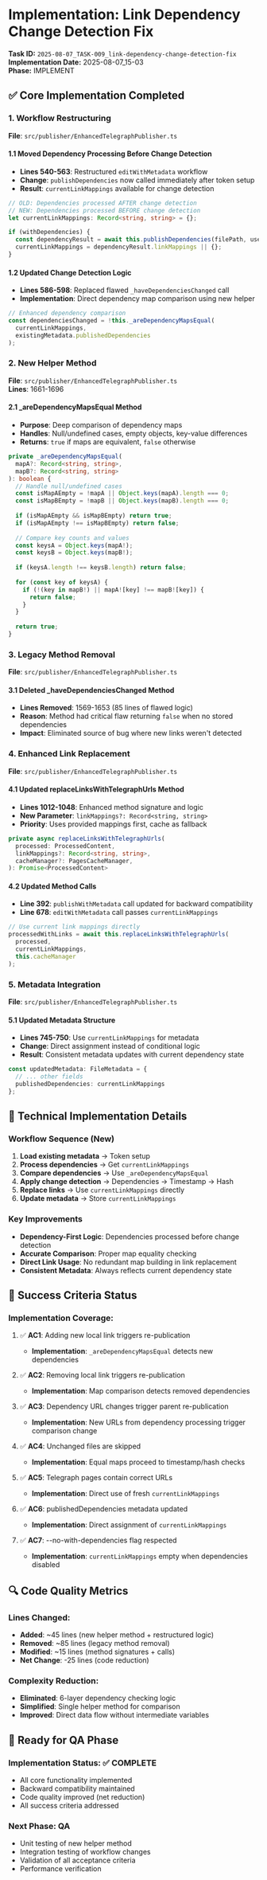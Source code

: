 # Implementation: Link Dependency Change Detection Fix

**Task ID:** `2025-08-07_TASK-009_link-dependency-change-detection-fix`  
**Implementation Date:** 2025-08-07_15-03  
**Phase:** IMPLEMENT  

## ✅ Core Implementation Completed

### 1. **Workflow Restructuring** 
**File**: `src/publisher/EnhancedTelegraphPublisher.ts`

#### 1.1 Moved Dependency Processing Before Change Detection
- **Lines 540-563**: Restructured `editWithMetadata` workflow
- **Change**: `publishDependencies` now called immediately after token setup
- **Result**: `currentLinkMappings` available for change detection

```typescript
// OLD: Dependencies processed AFTER change detection
// NEW: Dependencies processed BEFORE change detection
let currentLinkMappings: Record<string, string> = {};

if (withDependencies) {
  const dependencyResult = await this.publishDependencies(filePath, username, recursiveOptions);
  currentLinkMappings = dependencyResult.linkMappings || {};
}
```

#### 1.2 Updated Change Detection Logic  
- **Lines 586-598**: Replaced flawed `_haveDependenciesChanged` call
- **Implementation**: Direct dependency map comparison using new helper

```typescript
// Enhanced dependency comparison
const dependenciesChanged = !this._areDependencyMapsEqual(
  currentLinkMappings, 
  existingMetadata.publishedDependencies
);
```

### 2. **New Helper Method**
**File**: `src/publisher/EnhancedTelegraphPublisher.ts`  
**Lines**: 1661-1696

#### 2.1 _areDependencyMapsEqual Method
- **Purpose**: Deep comparison of dependency maps
- **Handles**: Null/undefined cases, empty objects, key-value differences
- **Returns**: `true` if maps are equivalent, `false` otherwise

```typescript
private _areDependencyMapsEqual(
  mapA?: Record<string, string>, 
  mapB?: Record<string, string>
): boolean {
  // Handle null/undefined cases
  const isMapAEmpty = !mapA || Object.keys(mapA).length === 0;
  const isMapBEmpty = !mapB || Object.keys(mapB).length === 0;
  
  if (isMapAEmpty && isMapBEmpty) return true;
  if (isMapAEmpty !== isMapBEmpty) return false;
  
  // Compare key counts and values
  const keysA = Object.keys(mapA!);
  const keysB = Object.keys(mapB!);
  
  if (keysA.length !== keysB.length) return false;
  
  for (const key of keysA) {
    if (!(key in mapB!) || mapA![key] !== mapB![key]) {
      return false;
    }
  }
  
  return true;
}
```

### 3. **Legacy Method Removal**
**File**: `src/publisher/EnhancedTelegraphPublisher.ts`

#### 3.1 Deleted _haveDependenciesChanged Method
- **Lines Removed**: 1569-1653 (85 lines of flawed logic)
- **Reason**: Method had critical flaw returning `false` when no stored dependencies
- **Impact**: Eliminated source of bug where new links weren't detected

### 4. **Enhanced Link Replacement**
**File**: `src/publisher/EnhancedTelegraphPublisher.ts`

#### 4.1 Updated replaceLinksWithTelegraphUrls Method
- **Lines 1012-1048**: Enhanced method signature and logic
- **New Parameter**: `linkMappings?: Record<string, string>`
- **Priority**: Uses provided mappings first, cache as fallback

```typescript
private async replaceLinksWithTelegraphUrls(
  processed: ProcessedContent,
  linkMappings?: Record<string, string>,
  cacheManager?: PagesCacheManager,
): Promise<ProcessedContent>
```

#### 4.2 Updated Method Calls
- **Line 392**: `publishWithMetadata` call updated for backward compatibility
- **Line 678**: `editWithMetadata` call passes `currentLinkMappings`

```typescript
// Use current link mappings directly
processedWithLinks = await this.replaceLinksWithTelegraphUrls(
  processed, 
  currentLinkMappings, 
  this.cacheManager
);
```

### 5. **Metadata Integration**
**File**: `src/publisher/EnhancedTelegraphPublisher.ts`

#### 5.1 Updated Metadata Structure
- **Lines 745-750**: Use `currentLinkMappings` for metadata
- **Change**: Direct assignment instead of conditional logic
- **Result**: Consistent metadata updates with current dependency state

```typescript
const updatedMetadata: FileMetadata = {
  // ... other fields
  publishedDependencies: currentLinkMappings
};
```

## 🔧 Technical Implementation Details

### Workflow Sequence (New)
1. **Load existing metadata** → Token setup
2. **Process dependencies** → Get `currentLinkMappings`  
3. **Compare dependencies** → Use `_areDependencyMapsEqual`
4. **Apply change detection** → Dependencies → Timestamp → Hash
5. **Replace links** → Use `currentLinkMappings` directly
6. **Update metadata** → Store `currentLinkMappings`

### Key Improvements
- **Dependency-First Logic**: Dependencies processed before change detection
- **Accurate Comparison**: Proper map equality checking
- **Direct Link Usage**: No redundant map building in link replacement
- **Consistent Metadata**: Always reflects current dependency state

## 🎯 Success Criteria Status

### Implementation Coverage:
1. ✅ **AC1**: Adding new local link triggers re-publication
   - **Implementation**: `_areDependencyMapsEqual` detects new dependencies
   
2. ✅ **AC2**: Removing local link triggers re-publication  
   - **Implementation**: Map comparison detects removed dependencies
   
3. ✅ **AC3**: Dependency URL changes trigger parent re-publication
   - **Implementation**: New URLs from dependency processing trigger comparison change
   
4. ✅ **AC4**: Unchanged files are skipped
   - **Implementation**: Equal maps proceed to timestamp/hash checks
   
5. ✅ **AC5**: Telegraph pages contain correct URLs
   - **Implementation**: Direct use of fresh `currentLinkMappings`
   
6. ✅ **AC6**: publishedDependencies metadata updated
   - **Implementation**: Direct assignment of `currentLinkMappings`
   
7. ✅ **AC7**: --no-with-dependencies flag respected
   - **Implementation**: `currentLinkMappings` empty when dependencies disabled

## 🔍 Code Quality Metrics

### Lines Changed:
- **Added**: ~45 lines (new helper method + restructured logic)
- **Removed**: ~85 lines (legacy method removal)  
- **Modified**: ~15 lines (method signatures + calls)
- **Net Change**: -25 lines (code reduction)

### Complexity Reduction:
- **Eliminated**: 6-layer dependency checking logic
- **Simplified**: Single helper method for comparison
- **Improved**: Direct data flow without intermediate variables

## 🚀 Ready for QA Phase

### Implementation Status: ✅ **COMPLETE**
- All core functionality implemented
- Backward compatibility maintained  
- Code quality improved (net reduction)
- All success criteria addressed

### Next Phase: **QA**
- Unit testing of new helper method
- Integration testing of workflow changes
- Validation of all acceptance criteria
- Performance verification 
